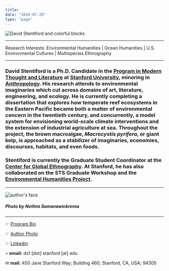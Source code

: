 ```yaml
---
title:
date: "2020-07-28"
type: "page"
---
```


![David Stentiford and colorful blocks](/images/name-blocks.png)

---
Research Interests: Environmental Humanities | Ocean Humanities | U.S. Environmental Cultures | Multispecies Ethnography

---

### **David Stentiford is a Ph.D. Candidate in the [Program in Modern Thought and Literature](https://mtl.stanford.edu) at [Stanford University](https://www.stanford.edu), minoring in [Anthropology](https://anthropology.stanford.edu). His research attends to environmental imaginaries which cut across domains of art, literature, engineering, and ecology. He is currently completing a dissertation that explores how temperate reef ecosystems in the Eastern Pacific became both a matter of environmental concern in the twentieth century, and concurrently, a model system for envisioning world-scale climate interventions and the extension of industrial agriculture at sea. Throughout the project, the brown macroalgae, _Macrocystis pyrifera_, or giant kelp, is approached as a stabilizer of imaginaries, economies, discourses, habitats, and even foods.**

### Stentiford is currently the Graduate Student Coordinator at the [Center for Global Ethnography](https://iriss.stanford.edu/ethnography). At Stanford, he has also collaborated on the STS Graduate Workshop and the [Environmental Humanities Project](https://ehp.stanford.edu).

---

![author's face](/images/author-photo-400-400.png)
##### _Photo by Nethra Samarawickrema_
---

☞ [Program Bio](https://mtl.stanford.edu/people/david-stentiford)

☞ [Author Photo](https://drive.google.com/file/d/1D-2J6lP6oeFYZ6FCaMFdvJmLcwup8c9C/view?usp=sharing)

☞ [Linkedin](https://www.linkedin.com/in/david-stentiford-94809512/)

⌁ **email:** ds1 [dot] stanford [at] edu

✉︎ **mail:** 450 Jane Stanford Way; Building 460; Stanford, CA, USA; 94305
